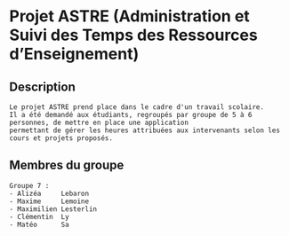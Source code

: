 # Projet ASTRE (Administration et Suivi des Temps des Ressources d’Enseignement)

## Description

	Le projet ASTRE prend place dans le cadre d'un travail scolaire. 
	Il a été demandé aux étudiants, regroupés par groupe de 5 à 6 personnes, de mettre en place une application 
	permettant de gérer les heures attribuées aux intervenants selon les cours et projets proposés.


## Membres du groupe 

	Groupe 7 :
	- Alizéa     Lebaron
	- Maxime     Lemoine
	- Maximilien Lesterlin
	- Clémentin  Ly
	- Matéo      Sa
	
	